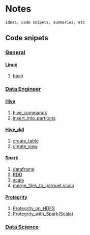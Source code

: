 # Notes

```description
ideas, code snipets, summaries, etc
```

## Code snipets

### [General](general)

#### [Linux](general/linux)
1. [bash](general/linux/bash.md)

### [Data Engineer](data_engineer)
#### [Hive](data_engineer/hive)
1. [hive_commands](data_engineer/hive/hive_commands.md)
1. [insert_into_partitons](data_engineer/hive/insert_into_partitons.hql)

#### [Hive_ddl](data_engineer/hive/hive_ddl)
1. [create_table](data_engineer/hive/hive_ddl/create_table.md)
1. [create_view](data_engineer/hive/hive_ddl/create_view.md)

#### [Spark](data_engineer/spark)
1. [dataframe](data_engineer/spark/dataframe.md)
1. [RDD](data_engineer/spark/RDD.md)
1. [scala](data_engineer/spark/scala.md)
1. [merge_files_to_parquet.scala](data_engineer/spark/merge_files_to_parquet.scala)

#### [Protegrity](data_engineer/protegrity) 
1. [Protegrity_on_HDFS](data_engineer/protegrity/hdfs_protegrity.md)
1. [Protegrity_with_Spark(Scala)](data_engineer/protegrity/spark_protegrity.md)

### [Data Science](data_science)

